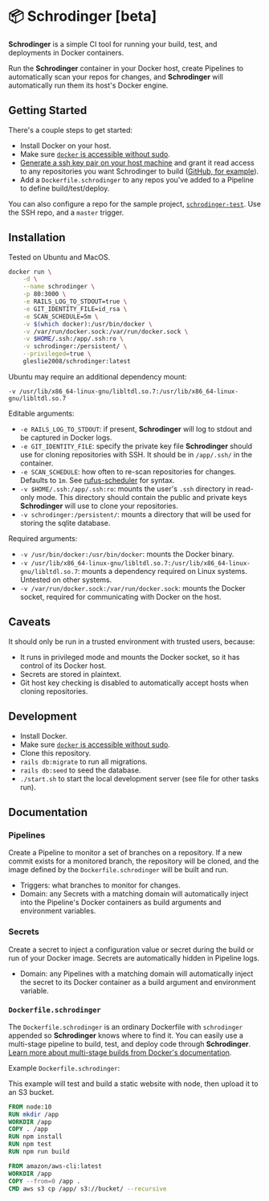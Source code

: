 # 📦 Schrodinger [beta]

**Schrodinger** is a simple CI tool for running your build, test, and deployments in Docker containers.

Run the **Schrodinger** container in your Docker host, create Pipelines to automatically scan your repos for changes, and **Schrodinger** will automatically run them its host's Docker engine.

## Getting Started

There's a couple steps to get started:

- Install Docker on your host.
- Make sure [`docker` is accessible without sudo](https://askubuntu.com/a/477554).
- [Generate a ssh key pair on your host machine](https://help.github.com/en/github/authenticating-to-github/generating-a-new-ssh-key-and-adding-it-to-the-ssh-agent#generating-a-new-ssh-key) and grant it read access to any repositories you want Schrodinger to build ([GitHub, for example](https://help.github.com/en/github/authenticating-to-github/adding-a-new-ssh-key-to-your-github-account)).
- Add a `Dockerfile.schrodinger` to any repos you've added to a Pipeline to define build/test/deploy.

You can also configure a repo for the sample project, [`schrodinger-test`](https://gitlab.com/gleslie/schrodinger-test). Use the SSH repo, and a `master` trigger.

## Installation

Tested on Ubuntu and MacOS.

```bash
docker run \
    -d \
    --name schrodinger \
    -p 80:3000 \
    -e RAILS_LOG_TO_STDOUT=true \
    -e GIT_IDENTITY_FILE=id_rsa \
    -e SCAN_SCHEDULE=5m \
    -v $(which docker):/usr/bin/docker \
    -v /var/run/docker.sock:/var/run/docker.sock \
    -v $HOME/.ssh:/app/.ssh:ro \
    -v schrodinger:/persistent/ \
    --privileged=true \
    gleslie2008/schrodinger:latest
```

Ubuntu may require an additional dependency mount:

`-v /usr/lib/x86_64-linux-gnu/libltdl.so.7:/usr/lib/x86_64-linux-gnu/libltdl.so.7`

Editable arguments:

- `-e RAILS_LOG_TO_STDOUT`: if present, **Schrodinger** will log to stdout and be captured in Docker logs.
- `-e GIT_IDENTITY_FILE`: specify the private key file **Schrodinger** should use for cloning repositories with SSH. It should be in `/app/.ssh/` in the container.
- `-e SCAN_SCHEDULE`: how often to re-scan repositories for changes. Defaults to `1m`. See [rufus-scheduler](https://github.com/jmettraux/rufus-scheduler) for syntax.
- `-v $HOME/.ssh:/app/.ssh:ro`: mounts the user's `.ssh` directory in read-only mode. This directory should contain the public and private keys **Schrodinger** will use to clone your repositories.
- `-v schrodinger:/persistent/`: mounts a directory that will be used for storing the sqlite database.

Required arguments:

- `-v /usr/bin/docker:/usr/bin/docker`: mounts the Docker binary.
- `-v /usr/lib/x86_64-linux-gnu/libltdl.so.7:/usr/lib/x86_64-linux-gnu/libltdl.so.7`: mounts a dependency required on Linux systems. Untested on other systems.
- `-v /var/run/docker.sock:/var/run/docker.sock`: mounts the Docker socket, required for communicating with Docker on the host.

## Caveats

It should only be run in a trusted environment with trusted users, because:

- It runs in privileged mode and mounts the Docker socket, so it has control of its Docker host.
- Secrets are stored in plaintext.
- Git host key checking is disabled to automatically accept hosts when cloning repositories.

## Development

- Install Docker.
- Make sure [`docker` is accessible without sudo](https://askubuntu.com/a/477554).
- Clone this repository.
- `rails db:migrate` to run all migrations.
- `rails db:seed` to seed the database.
- `./start.sh` to start the local development server (see file for other tasks run).

## Documentation

### Pipelines

Create a Pipeline to monitor a set of branches on a repository. If a new commit exists for a monitored branch, the repository will be cloned, and the image defined by the `Dockerfile.schrodinger` will be built and run.

- Triggers: what branches to monitor for changes.
- Domain: any Secrets with a matching domain will automatically inject into the Pipeline's Docker containers as build arguments and environment variables.

### Secrets

Create a secret to inject a configuration value or secret during the build or run of your Docker image. Secrets are automatically hidden in Pipeline logs.

- Domain: any Pipelines with a matching domain will automatically inject the secret to its Docker container as a build argument and environment variable.

### `Dockerfile.schrodinger`

The `Dockerfile.schrodinger` is an ordinary Dockerfile with `schrodinger` appended so **Schrodinger** knows where to find it. You can easily use a multi-stage pipeline to build, test, and deploy code through **Schrodinger**. [Learn more about multi-stage builds from Docker's documentation](https://docs.docker.com/develop/develop-images/multistage-build/#use-multi-stage-builds).

Example `Dockerfile.schrodinger`:

This example will test and build a static website with node, then upload it to an S3 bucket.

```Dockerfile
FROM node:10
RUN mkdir /app
WORKDIR /app
COPY . /app
RUN npm install
RUN npm test
RUN npm run build

FROM amazon/aws-cli:latest
WORKDIR /app
COPY --from=0 /app .
CMD aws s3 cp /app/ s3://bucket/ --recursive
```

